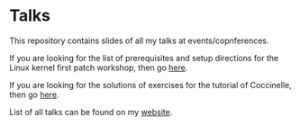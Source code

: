 # Talks
This repository contains slides of all my talks at events/copnferences. 

If you are looking for the list of prerequisites and setup directions for the Linux kernel first patch workshop, then go [here](https://github.com/vthakkar1994/Linux-Kernel-Workshop).

If you are looking for the solutions of exercises for the tutorial of Coccinelle, then go [here](https://github.com/vthakkar1994/LinuxCon_Japan).

List of all talks can be found on my [website](http://vthakkar1994.github.io/).
